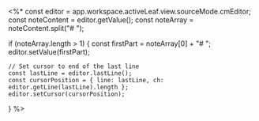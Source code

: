 <%*
  const editor = app.workspace.activeLeaf.view.sourceMode.cmEditor; 
  const noteContent = editor.getValue();
  const noteArray = noteContent.split("# ");
  
  if (noteArray.length > 1) { 
	const firstPart = noteArray[0] + "# ";
	editor.setValue(firstPart); 
	  
	// Set cursor to end of the last line
	const lastLine = editor.lastLine();
	const cursorPosition = { line: lastLine, ch: editor.getLine(lastLine).length }; 
	editor.setCursor(cursorPosition);
  }
%>